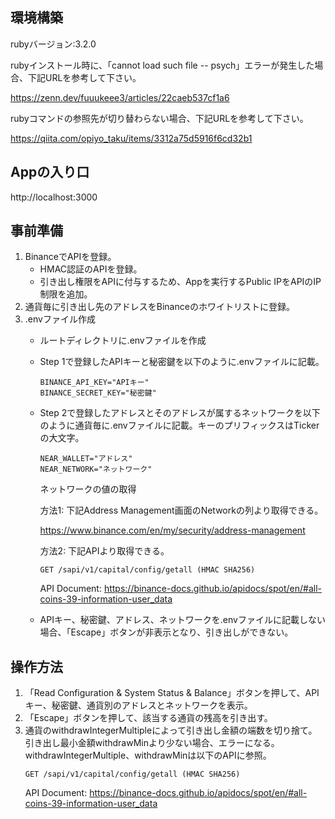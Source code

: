 ## 環境構築
rubyバージョン:3.2.0

rubyインストール時に、「cannot load such file -- psych」エラーが発生した場合、下記URLを参考して下さい。

https://zenn.dev/fuuukeee3/articles/22caeb537cf1a6

rubyコマンドの参照先が切り替わらない場合、下記URLを参考して下さい。

https://qiita.com/opiyo_taku/items/3312a75d5916f6cd32b1

## Appの入り口

http://localhost:3000

## 事前準備
1. BinanceでAPIを登録。
   - HMAC認証のAPIを登録。
   - 引き出し権限をAPIに付与するため、Appを実行するPublic IPをAPIのIP制限を追加。
2. 通貨毎に引き出し先のアドレスをBinanceのホワイトリストに登録。
3. .envファイル作成
   - ルートディレクトリに.envファイルを作成
   - Step 1で登録したAPIキーと秘密鍵を以下のように.envファイルに記載。
      ```
      BINANCE_API_KEY="APIキー"
      BINANCE_SECRET_KEY="秘密鍵"
      ```
   - Step 2で登録したアドレスとそのアドレスが属するネットワークを以下のように通貨毎に.envファイルに記載。キーのプリフィックスはTickerの大文字。
      ```
      NEAR_WALLET="アドレス"
      NEAR_NETWORK="ネットワーク"
      ```
      ネットワークの値の取得
      
      方法1:
      下記Address Management画面のNetworkの列より取得できる。
      
      https://www.binance.com/en/my/security/address-management
      
      方法2:
      下記APIより取得できる。
      ```
      GET /sapi/v1/capital/config/getall (HMAC SHA256)
      ```
      API Document: https://binance-docs.github.io/apidocs/spot/en/#all-coins-39-information-user_data
   - APIキー、秘密鍵、アドレス、ネットワークを.envファイルに記載しない場合、「Escape」ボタンが非表示となり、引き出しができない。

## 操作方法
1. 「Read Configuration & System Status & Balance」ボタンを押して、APIキー、秘密鍵、通貨別のアドレスとネットワークを表示。
2. 「Escape」ボタンを押して、該当する通貨の残高を引き出す。
3. 通貨のwithdrawIntegerMultipleによって引き出し金額の端数を切り捨て。引き出し最小金額withdrawMinより少ない場合、エラーになる。
   withdrawIntegerMultiple、withdrawMinは以下のAPIに参照。
   ```
   GET /sapi/v1/capital/config/getall (HMAC SHA256)
   ```
   API Document: https://binance-docs.github.io/apidocs/spot/en/#all-coins-39-information-user_data
